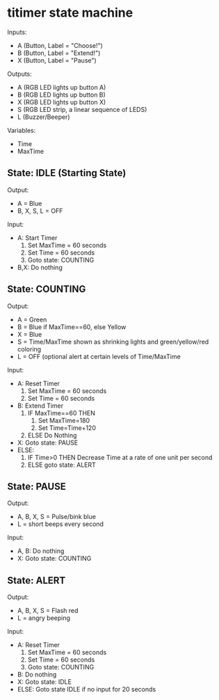 # titimer state machine

Inputs:
* A (Button, Label = "Choose!")
* B (Button, Label = "Extend!")
* X (Button, Label = "Pause")

Outputs:
* A (RGB LED lights up button A)
* B (RGB LED lights up button B)
* X (RGB LED lights up button X)
* S (RGB LED strip, a linear sequence of LEDS)
* L (Buzzer/Beeper)

Variables:
* Time
* MaxTime

## State: IDLE (Starting State)

Output:
* A = Blue
* B, X, S, L = OFF

Input:
* A: Start Timer
  1. Set MaxTime = 60 seconds
  2. Set Time = 60 seconds
  3. Goto state: COUNTING
* B,X: Do nothing

## State: COUNTING

Output:
* A = Green
* B = Blue if MaxTime==60, else Yellow
* X = Blue
* S = Time/MaxTime shown as shrinking lights and green/yellow/red coloring
* L = OFF (optional alert at certain levels of Time/MaxTime

Input:
* A: Reset Timer
  1. Set MaxTime = 60 seconds
  2. Set Time = 60 seconds
* B: Extend Timer
  1. IF MaxTime==60 THEN
     1. Set MaxTime=180
     2. Set Time=Time+120
  2. ELSE Do Nothing
* X: Goto state: PAUSE
* ELSE:
  1. IF Time>0 THEN Decrease Time at a rate of one unit per second
  2. ELSE goto state: ALERT

## State: PAUSE

Output:
* A, B, X, S = Pulse/bink blue
* L = short beeps every second

Input:
* A, B: Do nothing
* X: Goto state: COUNTING

## State: ALERT

Output:
* A, B, X, S = Flash red
* L = angry beeping

Input:
* A: Reset Timer
  1. Set MaxTime = 60 seconds
  2. Set Time = 60 seconds
  3. Goto state: COUNTING
* B: Do nothing
* X: Goto state: IDLE
* ELSE: Goto state IDLE if no input for 20 seconds
